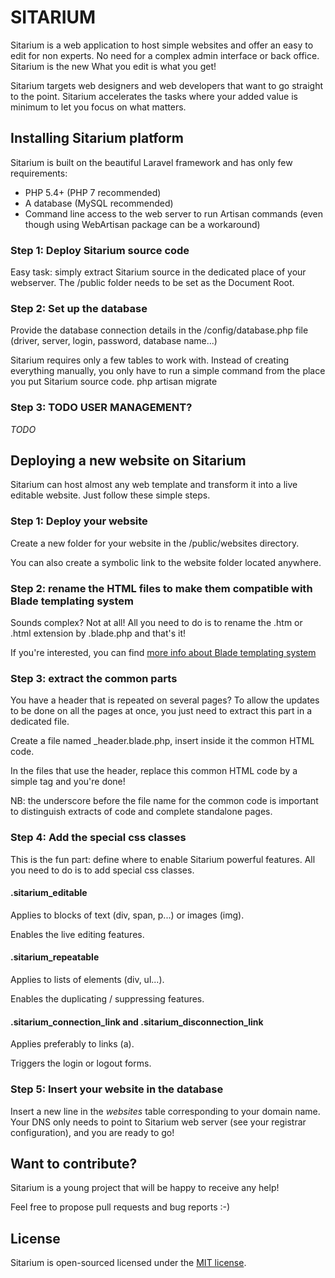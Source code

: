 # SITARIUM

Sitarium is a web application to host simple websites and offer an easy to edit for non experts. No need for a complex admin interface or back office. Sitarium is the new What you edit is what you get!

Sitarium targets web designers and web developers that want to go straight to the point. Sitarium accelerates the tasks where your added value is minimum to let you focus on what matters.

## Installing Sitarium platform

Sitarium is built on the beautiful Laravel framework and has only few requirements: 
- PHP 5.4+ (PHP 7 recommended)
- A database (MySQL recommended)
- Command line access to the web server to run Artisan commands (even though using WebArtisan package can be a workaround) 

### Step 1: Deploy Sitarium source code

Easy task: simply extract Sitarium source in the dedicated place of your webserver. The /public folder needs to be set as the Document Root.

### Step 2: Set up the database

Provide the database connection details in the /config/database.php file (driver, server, login, password, database name...)

Sitarium requires only a few tables to work with. Instead of creating everything manually, you only have to run a simple command from the place you put Sitarium source code.
php artisan migrate

### Step 3: TODO USER MANAGEMENT?

_TODO_

## Deploying a new website on Sitarium

Sitarium can host almost any web template and transform it into a live editable website. Just follow these simple steps.

### Step 1: Deploy your website

Create a new folder for your website in the /public/websites directory.

You can also create a symbolic link to the website folder located anywhere.

### Step 2: rename the HTML files to make them compatible with Blade templating system

Sounds complex? Not at all! All you need to do is to rename the .htm or .html extension by .blade.php and that's it!

If you're interested, you can find [more info about Blade templating system](https://laravel.com/docs/5.2/blade)

### Step 3: extract the common parts

You have a header that is repeated on several pages? To allow the updates to be done on all the pages at once, you just need to extract this part in a dedicated file.

Create a file named _header.blade.php, insert inside it the common HTML code.

In the files that use the header, replace this common HTML code by a simple tag <include data-source="header" /> and you're done!

NB: the underscore before the file name for the common code is important to distinguish extracts of code and complete standalone pages.

### Step 4: Add the special css classes

This is the fun part: define where to enable Sitarium powerful features. All you need to do is to add special css classes.

#### .sitarium_editable

Applies to blocks of text (div, span, p...) or images (img).

Enables the live editing features.

#### .sitarium_repeatable

Applies to lists of elements (div, ul...).

Enables the duplicating / suppressing features.

#### .sitarium_connection_link and .sitarium_disconnection_link

Applies preferably to links (a).

Triggers the login or logout forms.

### Step 5: Insert your website in the database

Insert a new line in the _websites_ table corresponding to your domain name. Your DNS only needs to point to Sitarium web server (see your registrar configuration), and you are ready to go! 

## Want to contribute?

Sitarium is a young project that will be happy to receive any help!

Feel free to propose pull requests and bug reports :-)

## License

Sitarium is open-sourced licensed under the [MIT license](http://opensource.org/licenses/MIT).
